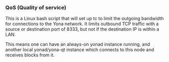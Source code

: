 ### QoS (Quality of service) ###

This is a Linux bash script that will set up tc to limit the outgoing bandwidth for connections to the Yona network. It limits outbound TCP traffic with a source or destination port of 8333, but not if the destination IP is within a LAN.

This means one can have an always-on yonad instance running, and another local yonad/yona-qt instance which connects to this node and receives blocks from it.
